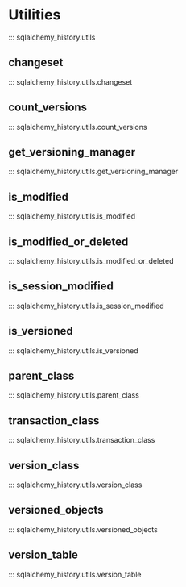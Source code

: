 # Utilities


::: sqlalchemy_history.utils


## changeset

::: sqlalchemy_history.utils.changeset


## count_versions


::: sqlalchemy_history.utils.count_versions


## get_versioning_manager


::: sqlalchemy_history.utils.get_versioning_manager


## is_modified

::: sqlalchemy_history.utils.is_modified


## is_modified_or_deleted

::: sqlalchemy_history.utils.is_modified_or_deleted


## is_session_modified

::: sqlalchemy_history.utils.is_session_modified


## is_versioned

::: sqlalchemy_history.utils.is_versioned


## parent_class

::: sqlalchemy_history.utils.parent_class


## transaction_class

::: sqlalchemy_history.utils.transaction_class


## version_class

::: sqlalchemy_history.utils.version_class


## versioned_objects

::: sqlalchemy_history.utils.versioned_objects


## version_table


::: sqlalchemy_history.utils.version_table
